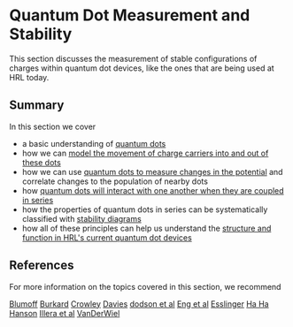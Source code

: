 # Quantum Dot Measurement and Stability

This section discusses the measurement of stable configurations of charges within quantum dot devices, like the ones that are being used at HRL today.

## Summary

In this section we cover

- a basic understanding of [quantum dots](gls:quantum-dot)
- how we can [model the movement of charge carriers into and out of these dots](./1-load-unload/loading-and-unloading-single-dot.ipynb)
- how we can use [quantum dots to measure changes in the potential](./2-sensing-dot/sensing-dot.ipynb) and correlate changes to the population of nearby dots
- how [quantum dots will interact with one another when they are coupled in series](./3-double-dot/double-dot.ipynb)
- how the properties of quantum dots in series can be systematically classified with [stability diagrams](sec:stability-diagrams)
- how all of these principles can help us understand the [structure and function in HRL's current quantum dot devices](./4-qd-arrays/quantum-dot-arrays.md)

## References

For more information on the topics covered in this section, we recommend

[Blumoff](../PDFs/Blumoff.pdf)
[Burkard](../PDFs/Burkard.pdf)
[Crowley](../PDFs/crowley_2008.pdf)
[Davies](../PDFs/Davies.pdf)
[dodson et al](../PDFs/dodson&al_2021.pdf)
[Eng et al](../PDFs/eng&al_2015.pdf)
[Esslinger](../PDFs/Esslinger.pdf)
[Ha Ha](../PDFs/HaHa.pdf)
[Hanson](../PDFs/Hanson.pdf)
[Illera et al](../PDFs/illera&al_2015.pdf)
[VanDerWiel](../PDFs/VanDerWiel.pdf)
